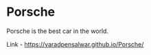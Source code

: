 # Porsche
 Porsche is the best car in the world.
 
 Link - https://varadpensalwar.github.io/Porsche/
